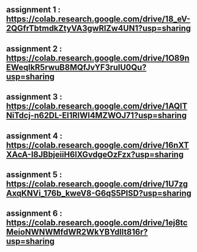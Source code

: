 ## assignment 1 : https://colab.research.google.com/drive/18_eV-2QGfrTbtmdkZtyVA3gwRIZw4UN1?usp=sharing
## assignment 2 : https://colab.research.google.com/drive/1O89nEWeqIkR5rwuB8MQfJvYF3ruIU0Qu?usp=sharing
## assignment 3 : https://colab.research.google.com/drive/1AQITNiTdcj-n62DL-EI1RIWI4MZWOJ71?usp=sharing
## assignment 4 : https://colab.research.google.com/drive/16nXTXAcA-I8JBbjeiiH6lXGvdgeOzFzx?usp=sharing
## assignment 5 : https://colab.research.google.com/drive/1U7zgAxqKNVi_176b_kweV8-G6qS5PlSD?usp=sharing
## assignment 6 : https://colab.research.google.com/drive/1ej8tcMeioNWNWMfdWR2WkYBYdlIt816r?usp=sharing